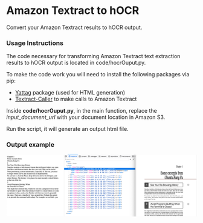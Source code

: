 # Amazon Textract to hOCR
Convert your Amazon Textract results to hOCR output. 

### Usage Instructions

The code necessary for transforming Amazon Textract text extraction results to hOCR output is located in code/hocrOuput.py.

To make the code work you will need to install the following packages via pip:
- [Yattag](https://www.yattag.org/download-install) package (used for HTML generation)
- [Textract-Caller](https://github.com/aws-samples/amazon-textract-textractor/tree/master/caller) to make calls to Amazon Textract

Inside **code/hocrOuput.py**, in the main function, replace the *input_document_url* with your document location in Amazon S3.

Run the script, it will generate an output html file.

### Output example
![Example]( images/textract-hocr-example.png)

